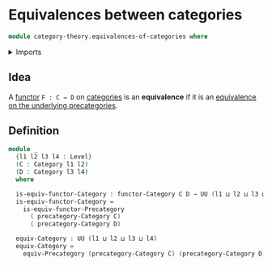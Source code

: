 # Equivalences between categories

```agda
module category-theory.equivalences-of-categories where
```

<details><summary>Imports</summary>

```agda
open import category-theory.categories
open import category-theory.equivalences-of-precategories
open import category-theory.functors-categories

open import foundation.universe-levels
```

</details>

## Idea

A [functor](category-theory.functors-categories) `F : C → D` on
[categories](category-theory.categories.md) is an **equivalence** if it is an
[equivalence on the underlying precategories](category-theory.equivalences-of-precategories.md).

## Definition

```agda
module _
  {l1 l2 l3 l4 : Level}
  (C : Category l1 l2)
  (D : Category l3 l4)
  where

  is-equiv-functor-Category : functor-Category C D → UU (l1 ⊔ l2 ⊔ l3 ⊔ l4)
  is-equiv-functor-Category =
    is-equiv-functor-Precategory
      ( precategory-Category C)
      ( precategory-Category D)

  equiv-Category : UU (l1 ⊔ l2 ⊔ l3 ⊔ l4)
  equiv-Category =
    equiv-Precategory (precategory-Category C) (precategory-Category D)
```
